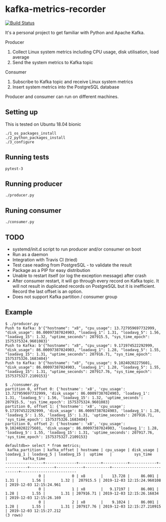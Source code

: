 # kafka-metrics-recorder

[![Build Status](https://travis-ci.org/orange-kao/kafka-metrics-recorder.svg?branch=master)](https://travis-ci.org/orange-kao/kafka-metrics-recorder)

It's a personal project to get familiar with Python and Apache Kafka.

Producer
1. Collect Linux system metrics including CPU usage, disk utilisation, load average
2. Send the system metrics to Kafka topic

Consumer
1. Subscribe to Kafka topic and receive Linux system metrics
2. Insert system metrics into the PostgreSQL database

Producer and consumer can run on different machines.

## Setting up
This is tested on Ubuntu 18.04 bionic
```
./1_os_packages_install
./2_python_packages_install
./3_configure
```

## Running tests
```
pytest-3
```

## Running producer
```
./producer.py
```

## Runing consumer
```
./consumer.py
```

## TODO
- systemd/init.d script to run producer and/or consumer on boot
- Run as a daemon
- Integration with Travis CI (tried)
- Test case reading from PostgreSQL - to validate the result
- Package as a PIP for easy distribution
- Unable to restart itself (or log the exception message) after crash
- After consumer restart, it will go through every record on Kafka topic. It will not result in duplicated records on PostgreSQL but it is inefficient. Record the last offset is an option.
- Does not support Kafka partition / consumer group

## Example
```
$ ./producer.py
Push to Kafka: b'{"hostname": "x8", "cpu_usage": 13.727959697732999, "disk_usage": 86.00097387024903, "loadavg_1": 1.31, "loadavg_5": 1.56, "loadavg_15": 1.32, "uptime_seconds": 207915.5, "sys_time_epoch": 1575375324.9601083}'
Push to Kafka: b'{"hostname": "x8", "cpu_usage": 9.171974522292999, "disk_usage": 86.00097387024903, "loadavg_1": 1.28, "loadavg_5": 1.55, "loadavg_15": 1.31, "uptime_seconds": 207916.71, "sys_time_epoch": 1575375326.1683404}'
Push to Kafka: b'{"hostname": "x8", "cpu_usage": 9.10240202275601, "disk_usage": 86.00097387024903, "loadavg_1": 1.28, "loadavg_5": 1.55, "loadavg_15": 1.31, "uptime_seconds": 207917.76, "sys_time_epoch": 1575375327.2109153}'
```

```
$ ./consumer.py
partition 0, offset 0: {'hostname': 'x8', 'cpu_usage': 13.727959697732999, 'disk_usage': 86.00097387024903, 'loadavg_1': 1.31, 'loadavg_5': 1.56, 'loadavg_15': 1.32, 'uptime_seconds': 207915.5, 'sys_time_epoch': 1575375324.9601083}
partition 0, offset 1: {'hostname': 'x8', 'cpu_usage': 9.171974522292999, 'disk_usage': 86.00097387024903, 'loadavg_1': 1.28, 'loadavg_5': 1.55, 'loadavg_15': 1.31, 'uptime_seconds': 207916.71, 'sys_time_epoch': 1575375326.1683404}
partition 0, offset 2: {'hostname': 'x8', 'cpu_usage': 9.10240202275601, 'disk_usage': 86.00097387024903, 'loadavg_1': 1.28, 'loadavg_5': 1.55, 'loadavg_15': 1.31, 'uptime_seconds': 207917.76, 'sys_time_epoch': 1575375327.2109153}
```

```
defaultdb=> select * from metrics;
 kafka_partition | kafka_offset | hostname | cpu_usage | disk_usage | loadavg_1 | loadavg_5 | loadavg_15 |  uptime   |          sys_time          |       kafka_time
-----------------+--------------+----------+-----------+------------+-----------+-----------+------------+-----------+----------------------------+-------------------------
               0 |            0 | x8       |    13.728 |     86.001 |      1.31 |      1.56 |       1.32 |  207915.5 | 2019-12-03 12:15:24.960108 | 2019-12-03 12:15:24.961
               0 |            1 | x8       |   9.17197 |     86.001 |      1.28 |      1.55 |       1.31 | 207916.71 | 2019-12-03 12:15:26.16834  | 2019-12-03 12:15:26.169
               0 |            2 | x8       |    9.1024 |     86.001 |      1.28 |      1.55 |       1.31 | 207917.76 | 2019-12-03 12:15:27.210915 | 2019-12-03 12:15:27.212
(3 rows)
```

